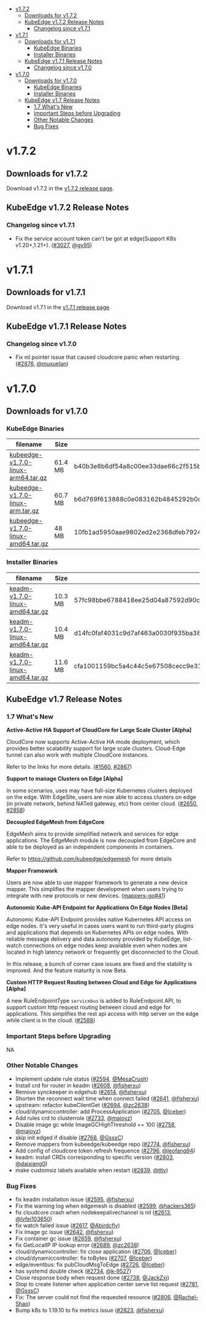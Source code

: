   * [v1.7.2](#v172)
    * [Downloads for v1.7.2](#downloads-for-v172)
    * [KubeEdge v1.7.2 Release Notes](#kubeedge-v172-release-notes)
        * [Changelog since v1.7.1](#changelog-since-v170)
  * [v1.7.1](#v171)
     * [Downloads for v1.7.1](#downloads-for-v171)
        * [KubeEdge Binaries](#kubeedge-binaries)
        * [Installer Binaries](#installer-binaries)
     * [KubeEdge v1.7.1 Release Notes](#kubeedge-v171-release-notes)
        * [Changelog since v1.7.0](#changelog-since-v170) 
  * [v1.7.0](#v170)
     * [Downloads for v1.7.0](#downloads-for-v170)
        * [KubeEdge Binaries](#kubeedge-binaries)
        * [Installer Binaries](#installer-binaries)
     * [KubeEdge v1.7 Release Notes](#kubeedge-v17-release-notes)
        * [1.7 What's New](#17-whats-new)
        * [Important Steps before Upgrading](#important-steps-before-upgrading)
        * [Other Notable Changes](#other-notable-changes)
        * [Bug Fixes](#bug-fixes)

# v1.7.2

## Downloads for v1.7.2

Download v1.7.2 in the [v1.7.2 release page](https://github.com/kubeedge/kubeedge/releases/tag/v1.7.2).

## KubeEdge v1.7.2 Release Notes

### Changelog since v1.7.1

- Fix the service account token can't be got at edge(Support K8s v1.20+,1.21+). ([#3027](https://github.com/kubeedge/kubeedge/pull/3027), [@gy95](https://github.com/gy95))


# v1.7.1

## Downloads for v1.7.1

Download v1.7.1 in the [v1.7.1 release page](https://github.com/kubeedge/kubeedge/releases/tag/v1.7.1).

## KubeEdge v1.7.1 Release Notes

### Changelog since v1.7.0

- Fix nil pointer issue that caused cloudcore panic when restarting. ([#2876](https://github.com/kubeedge/kubeedge/pull/2876), [@muxuelan](https://github.com/muxuelan))


# v1.7.0

## Downloads for v1.7.0

### KubeEdge Binaries
| filename | Size | sha512 hash |
| -------- | ---- | ----------- |
| [kubeedge-v1.7.0-linux-arm64.tar.gz](https://github.com/kubeedge/kubeedge/releases/download/v1.7.0/kubeedge-v1.7.0-linux-arm64.tar.gz) |  61.4 MB | b40b3e8b6df54a8c00ee33dae66c2f515b7c76fb6850e0473a5697070a04559900903527936cdfbd913d5385251b9a979530d80c7bd033c05ef84a6f5219798f |
| [kubeedge-v1.7.0-linux-arm.tar.gz](https://github.com/kubeedge/kubeedge/releases/download/v1.7.0/kubeedge-v1.7.0-linux-arm.tar.gz) | 60.7 MB | b6d769f613888c0e083162b4845292b0d7cd87289109bb40973549d87c743ee69f106466b76fe1a6b9dd7ea38856ac99774de44e1d3111259c7c3c7c61472d3d |
| [kubeedge-v1.7.0-linux-amd64.tar.gz](https://github.com/kubeedge/kubeedge/releases/download/v1.7.0/kubeedge-v1.7.0-linux-amd64.tar.gz) | 48 MB | 10fb1ad5950aae9802ed2e2368dfeb7924a6c4bfc4f52d159e22063d8264466a292845f84192eecd4e250abfed81d5597e644266a51eaf8a1f95d104ef38d1eb |


### Installer Binaries
| filename | Size | sha512 hash |
| -------- | ---- | ----------- |
| [keadm-v1.7.0-linux-amd64.tar.gz](https://github.com/kubeedge/kubeedge/releases/download/v1.7.0/keadm-v1.7.0-linux-arm64.tar.gz) |  10.3 MB | 57fc98bbe6788418ee25d04a87592d90cdc61c7bfdeaa4e185d5735b71eeaead2f4a0608f195cd96bb5172284bfa72d081d5337b85b0f360d316a04183b3e3ba |
| [keadm-v1.7.0-linux-amd64.tar.gz](https://github.com/kubeedge/kubeedge/releases/download/v1.7.0/keadm-v1.7.0-linux-arm.tar.gz) |  10.4 MB | d14fc0faf4031c9d7af463a0030f935ba3832cecf5e17d7f81fee2cfbaf93298eec3f802e2f4ac65a88acd673a1fc525e3a2dfc35f46157dffb072e7dcbecf68 |
| [keadm-v1.7.0-linux-amd64.tar.gz](https://github.com/kubeedge/kubeedge/releases/download/v1.7.0/keadm-v1.7.0-linux-amd64.tar.gz) |  11.6 MB | cfa1001159bc5a4c44c5e67508cecc9e31bc9986da5469333559b207448dee1800e65bb53fdc948e78a6606dd8ccaa885e3d07029ee4f6e84ca14df49664dac3 |


## KubeEdge v1.7 Release Notes

### 1.7 What's New

**Active-Active HA Support of CloudCore for Large Scale Cluster [Alpha]**

CloudCore now supports Active-Active HA mode deployment, which provides better scalability support for large scale clusters.
Cloud-Edge tunnel can also work with multiple CloudCore instances.

Refer to the links for more details.
([#1560](https://github.com/kubeedge/kubeedge/issues/1560), [#2867](https://github.com/kubeedge/kubeedge/pull/2867))


**Support to manage Clusters on Edge [Alpha]**

In some scenarios, uses may have full-size Kubernetes clusters deployed on the edge.
With EdgeSite, users are now able to access clusters on edge (in private network, behind NATed gateway, etc) from center cloud.
([#2650](https://github.com/kubeedge/kubeedge/pull/2650), [#2858](https://github.com/kubeedge/kubeedge/pull/2858))


**Decoupled EdgeMesh from EdgeCore**

EdgeMesh aims to provide simplified network and services for edge applications.
The EdgeMesh module is now decoupled from EdgeCore and able to be deployed as an independent components in containers.

Refer to https://github.com/kubeedge/edgemesh for more details


**Mapper Framework**

Users are now able to use mapper framework to generate a new device mapper.
This simplifies the mapper development when users trying to integrate with new protocols or new devices.
([mappers-go#41](https://github.com/kubeedge/mappers-go/pull/41))


**Autonomic Kube-API Endpoint for Applications On Edge Nodes [Beta]**

Autonomic Kube-API Endpoint provides native Kubernetes API access on edge nodes.
It's very useful in cases users want to run third-party plugins and applications that depends on Kubernetes APIs on edge nodes.
With reliable message delivery and data autonomy provided by KubeEdge,
list-watch connections on edge nodes keep available even when nodes are located in high latency network or frequently get disconnected to the Cloud.

In this release, a bunch of corner case issues are fixed and the stability is improved. And the feature maturity is now Beta.


**Custom HTTP Request Routing between Cloud and Edge for Applications [Alpha]**

A new RuleEndpointType `servicebus` is added to RuleEndpoint API, to support custom http request routing between cloud and edge for applications. This simplifies the rest api access with http server on the edge while client is in the cloud.
 ([#2588](https://github.com/kubeedge/kubeedge/pull/2588))


### Important Steps before Upgrading

NA


### Other Notable Changes

- Implement update rule status ([#2594](https://github.com/kubeedge/kubeedge/pull/2594), [@MesaCrush](https://github.com/MesaCrush))
- Install crd for router in keadm ([#2608](https://github.com/kubeedge/kubeedge/pull/2608), [@fisherxu](https://github.com/fisherxu))
- Remove synckeeper in edgehub ([#2614](https://github.com/kubeedge/kubeedge/pull/2614), [@fisherxu](https://github.com/fisherxu))
- Shorten the reconnect wait time when connect failed ([#2641](https://github.com/kubeedge/kubeedge/pull/2641), [@fisherxu](https://github.com/fisherxu))
- upstream: refactor kubeClientGet ([#2694](https://github.com/kubeedge/kubeedge/pull/2694), [@zc2638](https://github.com/zc2638))
- cloud/dynamiccontroller: add ProcessApplication ([#2705](https://github.com/kubeedge/kubeedge/pull/2705), [@Iceber](https://github.com/Iceber))
- Add rules crd to clusterrole ([#2733](https://github.com/kubeedge/kubeedge/pull/2733), [@majoyz](https://github.com/majoyz))
- Disable image gc while ImageGCHighThreshold == 100 ([#2758](https://github.com/kubeedge/kubeedge/pull/2758), [@majoyz](https://github.com/majoyz))
- skip init edged if disable ([#2768](https://github.com/kubeedge/kubeedge/pull/2768), [@GsssC](https://github.com/GsssC))
- Remove mappers from kubeedge/kubeedge repo ([#2774](https://github.com/kubeedge/kubeedge/pull/2774), [@fisherxu](https://github.com/fisherxu))
- Add config of cloudcore token refresh frequence ([#2796](https://github.com/kubeedge/kubeedge/pull/2796), [@leofang94](https://github.com/leofang94))
- keadm: install CRDs corresponding to specific version ([#2803](https://github.com/kubeedge/kubeedge/pull/2803), [@daixiang0](https://github.com/daixiang0))
- make customsiz labels available when restart ([#2839](https://github.com/kubeedge/kubeedge/pull/2839), [@ttlv](https://github.com/ttlv))

### Bug Fixes

- fix keadm installation issue ([#2595](https://github.com/kubeedge/kubeedge/pull/2595), [@fisherxu](https://github.com/fisherxu))
- Fix the warning log when edgemesh is disabled ([#2599](https://github.com/kubeedge/kubeedge/pull/2599), [@hackers365](https://github.com/hackers365))
- fix cloudcore crash when nodekeepalivechannel is nil ([#2613](https://github.com/kubeedge/kubeedge/pull/2613), [@lvfei103650](https://github.com/lvfei103650))
- fix watch failed issue ([#2617](https://github.com/kubeedge/kubeedge/pull/2617), [@Abirdcfly](https://github.com/Abirdcfly))
- Fix image gc issue ([#2642](https://github.com/kubeedge/kubeedge/pull/2642), [@fisherxu](https://github.com/fisherxu))
- Fix container gc issue ([#2659](https://github.com/kubeedge/kubeedge/pull/2659), [@fisherxu](https://github.com/fisherxu))
- fix GetLocalIP IP lookup error ([#2689](https://github.com/kubeedge/kubeedge/pull/2689), [@zc2638](https://github.com/zc2638))
- cloud/dynamiccontroller: fix close application ([#2706](https://github.com/kubeedge/kubeedge/pull/2706), [@Iceber](https://github.com/Iceber))
- cloud/dynamiccontroller: fix toBytes ([#2707](https://github.com/kubeedge/kubeedge/pull/2707), [@Iceber](https://github.com/Iceber))
- edge/eventbus: fix pubCloudMsgToEdge ([#2726](https://github.com/kubeedge/kubeedge/pull/2726), [@Iceber](https://github.com/Iceber))
- has systemd double check ([#2734](https://github.com/kubeedge/kubeedge/pull/2734), [@k-9527](https://github.com/k-9527))
- Close response body when request done ([#2738](https://github.com/kubeedge/kubeedge/pull/2738), [@JackZxj](https://github.com/JackZxj))
- Stop to create listener when application center serve list request ([#2781](https://github.com/kubeedge/kubeedge/pull/2781), [@GsssC](https://github.com/GsssC))
- Fix: The server could not find the requested resource ([#2806](https://github.com/kubeedge/kubeedge/pull/2806), [@Rachel-Shao](https://github.com/Rachel-Shao))
- Bump k8s to 1.19.10 to fix metrics issue ([#2823](https://github.com/kubeedge/kubeedge/pull/2823), [@fisherxu](https://github.com/fisherxu))
